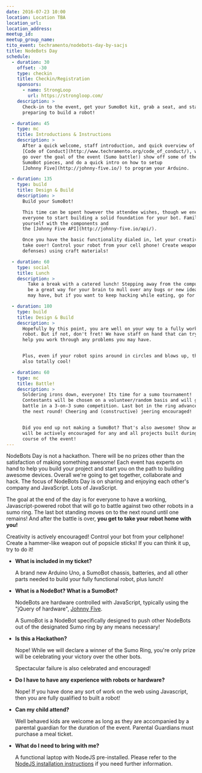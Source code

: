 ```yaml
---
date: 2016-07-23 10:00
location: Location TBA
location_url:
location_address:
meetup_id:
meetup_group_name:
tito_event: techramento/nodebots-day-by-sacjs
title: NodeBots Day
schedule:
  - duration: 30
    offset: -30
    type: checkin
    title: Checkin/Registration
    sponsors:
      - name: StrongLoop
        url: https://strongloop.com/
    description: >
      Check-in to the event, get your SumoBot kit, grab a seat, and start
      preparing to build a robot!

  - duration: 45
    type: mc
    title: Introductions & Instructions
    description: >
      After a quick welcome, staff introduction, and quick overview of the
      [Code of Conduct](http://www.techramento.org/code_of_conduct/), we'll
      go over the goal of the event (Sumo battle!) show off some of the
      SumoBot pieces, and do a quick intro on how to setup
      [Johnny Five](http://johnny-five.io/) to program your Arduino.

  - duration: 135
    type: build
    title: Design & Build
    description: >
      Build your SumoBot!

      This time can be spent however the attendee wishes, though we encourage
      everyone to start building a solid foundation for your bot. Familarize
      yourself with the components and
      the [Johnny Five API](http://johnny-five.io/api/).

      Once you have the basic functionality dialed in, let your creativity
      take over! Control your robot from your cell phone! Create weapons (or
      defenses) using craft materials!

  - duration: 60
    type: social
    title: Lunch
    description: >
        Take a break with a catered lunch! Stepping away from the computer can
        be a great way for your brain to mull over any bugs or new ideas you
        may have, but if you want to keep hacking while eating, go for it!

  - duration: 180
    type: build
    title: Design & Build
    description: >
      Hopefully by this point, you are well on your way to a fully working
      robot. But if not, don't fret! We have staff on hand that can try and
      help you work through any problems you may have.


      Plus, even if your robot spins around in circles and blows up, that's
      also totally cool!

  - duration: 60
    type: mc
    title: Battle!
    description: >
      Soldering irons down, everyone! Its time for a sumo tournament!
      Contestants will be chosen on a volunteer/random basis and will go to
      battle in a 3-on-3 sumo competition. Last bot in the ring advances to
      the next round! Cheering and (constructive) jeering encouraged!


      Did you end up not making a SumoBot? That's also awesome! Show and Tell
      will be actively encouraged for any and all projects built during the
      course of the event!
---
```


NodeBots Day is not a hackathon. There will be no prizes other than the satisfaction of making something awesome! Each event has experts on hand to help you build your project and start you on the path to building awesome devices. Overall we're going to get together, collaborate and hack. The focus of NodeBots Day is on sharing and enjoying each other's company and JavaScript. Lots of JavaScript.

The goal at the end of the day is for everyone to have a working, Javascript-powered robot that will go to battle against two other robots in a sumo ring. The last bot standing moves on to the next round until one remains!
And after the battle is over, **you get to take your robot home with you!**

Creativity is actively encouraged! Control your bot from your cellphone! Create a hammer-like weapon out of popsicle sticks! If you can think it up, try to do it!

*   **What is included in my ticket?**

    A brand new Arduino Uno, a SumoBot chassis, batteries, and all other parts needed to build your fully functional robot, plus lunch!

*   **What is a NodeBot? What is a SumoBot?**

    NodeBots are hardware controlled with JavaScript, typically using the "jQuery of hardware", [Johnny Five](http://johnny-five.io/).

    A SumoBot is a NodeBot specifically designed to push other NodeBots out of the designated Sumo ring by any means necessary!

*   **Is this a Hackathon?**

    Nope! While we will declare a winner of the Sumo Ring, you're only prize will be celebrating your victory over the other bots.

    Spectacular failure is also celebrated and encouraged!

*   **Do I have to have any experience with robots or hardware?**

    Nope! If you have done any sort of work on the web using Javascript, then you are fully qualified to built a robot!

*   **Can my child attend?**

    Well behaved kids are welcome as long as they are accompanied by a parental guardian for the duration of the event. Parental Guardians must purchase a meal ticket.

*   **What do I need to bring with me?**

    A functional laptop with NodeJS pre-installed. Please refer to the [NodeJS installation instructions](https://nodejs.org/en/) if you need further information.
